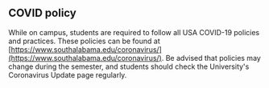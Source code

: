 ## COVID policy

While on campus, students are required to follow all USA COVID-19 policies and practices. These policies can be found at [https://www.southalabama.edu/coronavirus/](https://www.southalabama.edu/coronavirus/). Be advised that policies may change during the semester, and students should check the University's Coronavirus Update page regularly. 